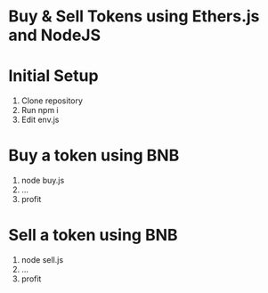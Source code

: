 # Buy & Sell Tokens using Ethers.js and NodeJS

# Initial Setup

1. Clone repository
1. Run npm i
1. Edit env.js


# Buy a token using BNB

1. node buy.js
1. ... 
1. profit


# Sell a token using BNB

1. node sell.js
1. ... 
1. profit
